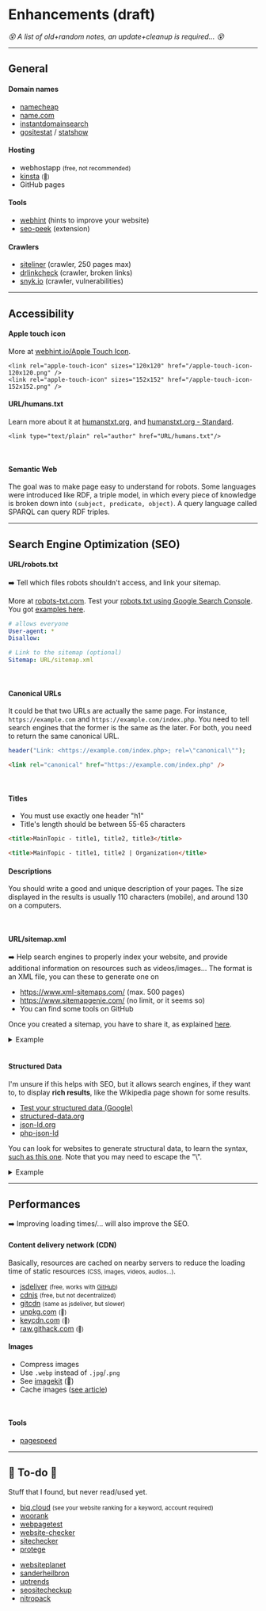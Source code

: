 # Enhancements (draft)

*😵 A list of old+random notes, an update+cleanup is required... 😵*

<hr class="sep-both">

## General

<div class="row row-cols-md-2"><div>

#### Domain names

* [namecheap](https://nc.me/)
* [name.com](https://www.name.com/)
* [instantdomainsearch](https://instantdomainsearch.com/)
* [gositestat](https://www.gositestat.com/) / [statshow](https://www.statshow.com/)

#### Hosting

* webhostapp <small>(free, not recommended)</small>
* [kinsta](https://kinsta.com/) <small>(👻)</small>
* GitHub pages
</div><div>

#### Tools

* [webhint](https://webhint.io/) (hints to improve your website)
* [seo-peek](https://www.sanderheilbron.nl/seo-peek) (extension)

#### Crawlers

* [siteliner](https://www.siteliner.com/) (crawler, 250 pages max)
* [drlinkcheck](https://www.drlinkcheck.com/) (crawler, broken links)
* [snyk.io](https://snyk.io/website-scanner/) (crawler, vulnerabilities)
</div></div>

<hr class="sep-both">

## Accessibility

<div class="row row-cols-md-2"><div>

#### Apple touch icon

More at [webhint.io/Apple Touch Icon](https://webhint.io/docs/user-guide/hints/hint-apple-touch-icons/).

```html!
<link rel="apple-touch-icon" sizes="120x120" href="/apple-touch-icon-120x120.png" />
<link rel="apple-touch-icon" sizes="152x152" href="/apple-touch-icon-152x152.png" />
```
</div><div>

#### URL/humans.txt

Learn more about it at [humanstxt.org](https://humanstxt.org/),
and [humanstxt.org - Standard](https://humanstxt.org/Standard.html).

```html!
<link type="text/plain" rel="author" href="URL/humans.txt"/>
```

<br>

#### Semantic Web

The goal was to make page easy to understand for robots. Some languages were introduced like RDF, a triple model, in which every piece of knowledge is broken down into `(subject, predicate, object)`. A query language called SPARQL can query RDF triples.
</div></div>

<hr class="sep-both">

## Search Engine Optimization (SEO)

<div class="row row-cols-md-2 mt-3"><div>

#### URL/robots.txt

➡️ Tell which files robots shouldn't access, and link your sitemap.

More at [robots-txt.com](http://robots-txt.com/). Test your [robots.txt using Google Search Console](http://robots-txt.com/ressources/robots-txt-tester/). You got [examples here](http://robots-txt.com/ressources/).

```yaml
# allows everyone
User-agent: *
Disallow:

# Link to the sitemap (optional)
Sitemap: URL/sitemap.xml
```

<br>

#### Canonical URLs

It could be that two URLs are actually the same page. For instance, `https://example.com` and `https://example.com/index.php`. You need to tell search engines that the former is the same as the later. For both, you need to return the same canonical URL.

```php
header("Link: <https://example.com/index.php>; rel=\"canonical\"");
```

```html
<link rel="canonical" href="https://example.com/index.php" />
```

<br>

#### Titles

* You must use exactly one header "h1"
* Title's length should be between 55-65 characters

```html
<title>MainTopic - title1, title2, title3</title>
```

```html
<title>MainTopic - title1, title2 | Organization</title>
```

</div><div>

#### Descriptions

You should write a good and unique description of your pages. The size displayed in the results is usually 110 characters (mobile), and around 130 on a computers.

<br>

#### URL/sitemap.xml

➡️ Help search engines to properly index your website, and provide additional information on resources such as videos/images... The format is an XML file, you can these to generate one on

* <https://www.xml-sitemaps.com/> (max. 500 pages)
* <https://www.sitemapgenie.com/> (no limit, or it seems so)
* You can find some tools on GitHub

Once you created a sitemap, you have to share it, as explained [here](https://ahrefs.com/blog/submit-website-to-search-engines/).

<details class="details-e">
<summary>Example</summary>

```xml
<?xml version="1.0" encoding="UTF-8" ?>
<urlset xmlns:xsi="http://www.w3.org/2001/XMLSchema-instance"
        xmlns="http://www.sitemaps.org/schemas/sitemap/0.9"
        xsi:schemaLocation="http://www.sitemaps.org/schemas/sitemap/0.9
            https://www.sitemaps.org/schemas/sitemap/0.9/sitemap.xsd">
    <url>
        <loc>https://blog.quentinra.dev/</loc>
        <lastmod>2021-08-27T18:11:59+02:00</lastmod>
        <priority>1.00</priority>
    </url>
</urlset>
```
</details>

<br>

#### Structured Data

I'm unsure if this helps with SEO, but it allows search engines, if they want to, to display **rich results**, like the Wikipedia page shown for some results.

* [Test your structured data (Google)](https://developers.google.com/search/docs/advanced/structured-data)
* [structured-data.org](http://www.structured-data.org/)
* [json-ld.org](https://json-ld.org/)
* [php-json-ld](https://github.com/digitalbazaar/php-json-ld)


You can look for websites to generate structural data, to learn the syntax, [such as this one](https://attrock.com/schema-markup-generator/). Note that you may need to escape the "\\".

<details class="details-e">
<summary>Example</summary>

```html
<script type="application/ld+json">
{
    "@context": "https:\/\/schema.org",
    "@type": "Article",
    "mainEntityOfPage": {
        "@type": "WebPage",
        "@id": "https:\/\/example.com\/"
    },
    "headline": "...",
    "description": "...",
    "author": {
        "@type": "Organization",
        "name": "XXX",
        "url": "https:\/\/example.com\/"
    },
    "publisher": {
        "@type": "Organization",
        "name": "XXX",
        "logo": {
            "@type": "ImageObject",
            "url": "https:\/\/example.com\/assets\/icon64.png",
            "width": "32",
            "height": "32"
        }
    }
}
</script>
```
</details>


</div></div>

<hr class="sep-both">

## Performances

➡️ Improving loading times/... will also improve the SEO.

<div class="row row-cols-md-2"><div>

#### Content delivery network (CDN)

Basically, resources are cached on nearby servers to reduce the loading time of static resources <small>(CSS, images, videos, audios...)</small>.

* [jsdeliver](https://www.jsdelivr.com/) <small>(free, works with [GitHub](https://cdn.jsdelivr.net/gh/user/repo/path/to/file.png))</small>
* [cdnjs](https://cdnjs.com/) <small>(free, but not decentralized)</small>
* [gitcdn](https://github.com/schme16/gitcdn.xyz) <small>(same as jsdeliver, but slower)</small>
* [unpkg.com](https://unpkg.com/) <small>(👻)</small>
* [keycdn.com](https://www.keycdn.com/) <small>(👻)</small>
* [raw.githack.com](https://raw.githack.com/) <small>(👻)</small>
</div><div>

#### Images

* Compress images
* Use `.webp` instead of `.jpg`/`.png`
* See [imagekit](https://imagekit.io/) (👻)
* Cache images ([see article](https://web.dev/http-cache/))

<br>

#### Tools

* [pagespeed](https://pagespeed.web.dev/)
</div></div>

<hr class="sep-both">

## 👻 To-do 👻

Stuff that I found, but never read/used yet.

<div class="row row-cols-md-2"><div>

* [biq.cloud](https://biq.cloud/rank-intelligence/) <small>(see your website ranking for a keyword, account required)</small>
* [woorank](https://www.woorank.com/)
* [webpagetest](https://www.webpagetest.org/)
* [website-checker](https://www.ionos.com/tools/website-checker)
* [sitechecker](https://sitechecker.pro/)
* [protege](https://protege.stanford.edu/)
</div><div>

* [websiteplanet](https://www.websiteplanet.com/webtools/)
* [sanderheilbron](https://www.sanderheilbron.nl/)
* [uptrends](https://www.uptrends.com/tools)
* [seositecheckup](https://seositecheckup.com/tools)
* [nitropack](https://nitropack.io/)
</div></div>